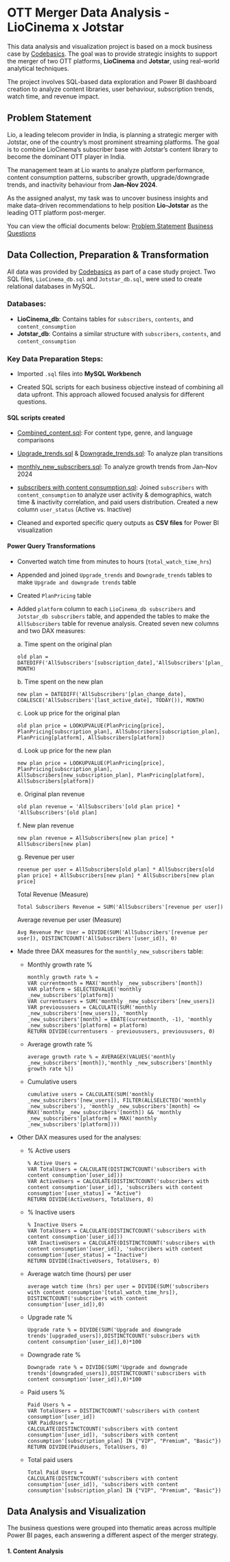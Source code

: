 # OTT Merger Data Analysis - LioCinema x Jotstar

This data analysis and visualization project is based on a mock business case by [Codebasics](https://codebasics.io/challenge/codebasics-resume-project-challenge). The goal was to provide strategic insights to support the merger of two OTT platforms, **LioCinema** and **Jotstar**, using real-world analytical techniques.

The project involves SQL-based data exploration and Power BI dashboard creation to analyze content libraries, user behaviour, subscription trends, watch time, and revenue impact.

## Problem Statement

Lio, a leading telecom provider in India, is planning a strategic merger with Jotstar, one of the country’s most prominent streaming platforms. The goal is to combine LioCinema’s subscriber base with Jotstar’s content library to become the dominant OTT player in India.

The management team at Lio wants to analyze platform performance, content consumption patterns, subscriber growth, upgrade/downgrade trends, and inactivity behaviour from **Jan–Nov 2024**.

As the assigned analyst, my task was to uncover business insights and make data-driven recommendations to help position **Lio-Jotstar** as the leading OTT platform post-merger.

You can view the official documents below:
[Problem Statement](problem_statement.pdf)
[Business Questions](primary_and_secondary_questions.pdf)

## Data Collection, Preparation & Transformation

All data was provided by [Codebasics](https://codebasics.io/challenge/codebasics-resume-project-challenge) as part of a case study project. Two SQL files, `LioCinema_db.sql` and `Jotstar_db.sql`, were used to create relational databases in MySQL.

### Databases:

- **LioCinema_db**: Contains tables for `subscribers`, `contents`, and `content_consumption`
- **Jotstar_db**: Contains a similar structure with `subscribers`, `contents`, and `content_consumption`

### Key Data Preparation Steps:

- Imported `.sql` files into **MySQL Workbench**

- Created SQL scripts for each business objective instead of combining all data upfront. This approach allowed focused analysis for different questions.
  
#### SQL scripts created
  - [Combined_content.sql](SQL%20scripts/Combined_content.sql): For content type, genre, and language comparisons
  - [Upgrade_trends.sql](SQL%20scripts/Upgrade_trends.sql) & [Downgrade_trends.sql](SQL%20scripts/Downgrade_trends.sql): To analyze plan transitions
  - [monthly_new_subscribers.sql](SQL%20scripts/monthly%20_new_subscribers.sql): To analyze growth trends from Jan–Nov 2024
  - [subscribers with content consumption.sql](SQL%20scripts/subscribers%20with%20content%20consumption.sql): Joined `subscribers` with `content_consumption` to analyze user activity & demographics, watch time & inactivity correlation, and paid users distribution. Created a new column `user_status` (Active vs. Inactive)

- Cleaned and exported specific query outputs as **CSV files** for Power BI visualization

#### Power Query Transformations
  - Converted watch time from minutes to hours (`total_watch_time_hrs`)
  - Appended and joined `Upgrade_trends` and `Downgrade_trends` tables to make `Upgrade and downgrade trends` table
  - Created `PlanPricing` table
  - Added `platform` column to each `LioCinema_db subscribers` and `Jotstar_db subscribers` table, and appended the tables to make the `AllSubscribers` table for revenue analysis. Created seven new columns and two DAX measures:

    a. Time spent on the original plan
       ```
       old plan = DATEDIFF('AllSubscribers'[subscription_date],'AllSubscribers'[plan_change_date], MONTH)
       ```
    b. Time spent on the new plan
       ```
       new plan = DATEDIFF('AllSubscribers'[plan_change_date], COALESCE('AllSubscribers'[last_active_date], TODAY()), MONTH)
       ```
    c. Look up price for the original plan
       ```
       old plan price = LOOKUPVALUE(PlanPricing[price], PlanPricing[subscription_plan], AllSubscribers[subscription_plan], PlanPricing[platform], AllSubscribers[platform])
       ```
    d. Look up price for the new plan
       ```
       new plan price = LOOKUPVALUE(PlanPricing[price], PlanPricing[subscription_plan], AllSubscribers[new_subscription_plan], PlanPricing[platform], AllSubscribers[platform])
       ```
    e. Original plan revenue
       ```
       old plan revenue = 'AllSubscribers'[old plan price] * 'AllSubscribers'[old plan]
       ```
    f. New plan revenue
       ```
       new plan revenue = AllSubscribers[new plan price] * AllSubscribers[new plan]
       ```
    g. Revenue per user
       ```
       revenue per user = AllSubscribers[old plan] * AllSubscribers[old plan price] + AllSubscribers[new plan] * AllSubscribers[new plan price]
       ```
    Total Revenue (Measure)
       ```
       Total Subscribers Revenue = SUM('AllSubscribers'[revenue per user])
       ```
    Average revenue per user (Measure)
      ```
      Avg Revenue Per User = DIVIDE(SUM('AllSubscribers'[revenue per user]), DISTINCTCOUNT('AllSubscribers'[user_id]), 0)
      ```
  - Made three DAX measures for the `monthly_new_subscribers` table:
      - Monthly growth rate %
        ```
        monthly growth rate % = 
        VAR currentmonth = MAX('monthly _new_subscribers'[month])
        VAR platform = SELECTEDVALUE('monthly _new_subscribers'[platform])
        VAR currentusers = SUM('monthly _new_subscribers'[new_users])
        VAR previoususers = CALCULATE(SUM('monthly _new_subscribers'[new_users]), 'monthly _new_subscribers'[month] = EDATE(currentmonth, -1), 'monthly _new_subscribers'[platform] = platform)
        RETURN DIVIDE(currentusers - previoususers, previoususers, 0)
        ```
      - Average growth rate %
        ```
        average growth rate % = AVERAGEX(VALUES('monthly _new_subscribers'[month]),'monthly _new_subscribers'[monthly growth rate %])
        ```
      - Cumulative users
        ```
        cumulative users = CALCULATE(SUM('monthly _new_subscribers'[new_users]), FILTER(ALLSELECTED('monthly _new_subscribers'), 'monthly _new_subscribers'[month] <= MAX('monthly _new_subscribers'[month]) && 'monthly _new_subscribers'[platform] = MAX('monthly _new_subscribers'[platform])))
        ```
        
  - Other DAX measures used for the analyses:
    - % Active users
      ```
      % Active Users = 
      VAR TotalUsers = CALCULATE(DISTINCTCOUNT('subscribers with content consumption'[user_id]))
      VAR ActiveUsers = CALCULATE(DISTINCTCOUNT('subscribers with content consumption'[user_id]), 'subscribers with content consumption'[user_status] = "Active")
      RETURN DIVIDE(ActiveUsers, TotalUsers, 0)
      ```
    - % Inactive users
      ```
      % Inactive Users = 
      VAR TotalUsers = CALCULATE(DISTINCTCOUNT('subscribers with content consumption'[user_id]))
      VAR InactiveUsers = CALCULATE(DISTINCTCOUNT('subscribers with content consumption'[user_id]), 'subscribers with content consumption'[user_status] = "Inactive")
      RETURN DIVIDE(InactiveUsers, TotalUsers, 0)
      ```
    - Average watch time (hours) per user
      ```
      average watch time (hrs) per user = DIVIDE(SUM('subscribers with content consumption'[total_watch_time_hrs]), DISTINCTCOUNT('subscribers with content consumption'[user_id]),0)
      ```
    - Upgrade rate %
      ```
      Upgrade rate % = DIVIDE(SUM('Upgrade and downgrade trends'[upgraded_users]),DISTINCTCOUNT('subscribers with content consumption'[user_id]),0)*100
      ```
    - Downgrade rate %
      ```
      Downgrade rate % = DIVIDE(SUM('Upgrade and downgrade trends'[downgraded_users]),DISTINCTCOUNT('subscribers with content consumption'[user_id]),0)*100
      ```
    - Paid users %
      ```
      Paid Users % = 
      VAR TotalUsers = DISTINCTCOUNT('subscribers with content consumption'[user_id])
      VAR PaidUsers = 
      CALCULATE(DISTINCTCOUNT('subscribers with content consumption'[user_id]), 'subscribers with content consumption'[subscription_plan] IN {"VIP", "Premium", "Basic"})
      RETURN DIVIDE(PaidUsers, TotalUsers, 0)
      ```
    - Total paid users
      ```
      Total Paid Users = 
      CALCULATE(DISTINCTCOUNT('subscribers with content consumption'[user_id]), 'subscribers with content consumption'[subscription_plan] IN {"VIP", "Premium", "Basic"})
      ```

## Data Analysis and Visualization

The business questions were grouped into thematic areas across multiple Power BI pages, each answering a different aspect of the merger strategy.

#### 1. **Content Analysis**




    

